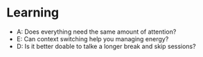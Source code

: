 # Learning #
* A: Does everything need the same amount of attention?
* E: Can context switching help you managing energy?
* D: Is it better doable to talke a longer break and skip sessions?

